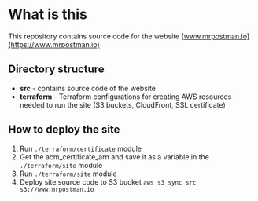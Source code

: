 # What is this

This repository contains source code for the website [www.mrpostman.io](https://www.mrpostman.io)

## Directory structure

* **src** - contains source code of the website
* **terraform** - Terraform configurations for creating AWS resources needed to run the site (S3 buckets, CloudFront, SSL certificate)


## How to deploy the site

1. Run `./terraform/certificate` module
2. Get the acm_certificate_arn and save it as a variable in the `./terraform/site` module
3. Run `./terraform/site` module
4. Deploy site source code to S3 bucket `aws s3 sync src s3://www.mrpostman.io`